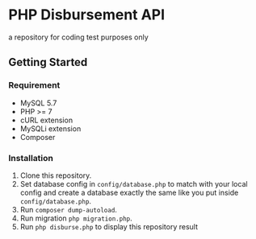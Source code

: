 # PHP Disbursement API
a repository for coding test purposes only

## Getting Started

### Requirement

* MySQL 5.7
* PHP >= 7
* cURL extension
* MySQLi extension
* Composer

### Installation

1. Clone this repository.
2. Set database config in `config/database.php` to match with your local config and create a database exactly the same like you put inside `config/database.php`.
3. Run `composer dump-autoload`.
4. Run migration `php migration.php`.
5. Run `php disburse.php` to display this repository result